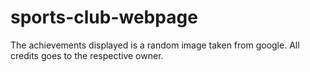 # sports-club-webpage
The achievements displayed is a random image taken from google. All credits goes to the respective owner.
